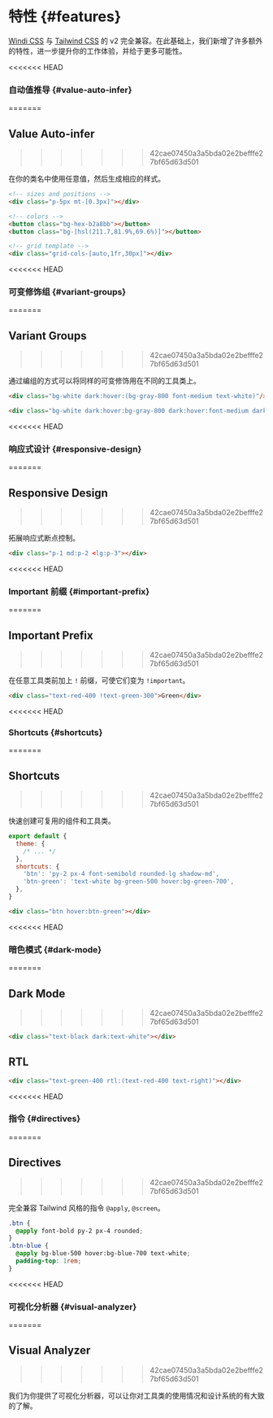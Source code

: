 [windi css]: https://github.com/windicss/windicss
[tailwind css]: https://tailwindcss.com/docs
[svelte]: /guide/svelte.html#additional-features-in-svelte-⚡%EF%B8%8F

# 特性 {#features}

[Windi CSS] 与 [Tailwind CSS] 的 v2 完全兼容。在此基础上，我们新增了许多额外的特性，进一步提升你的工作体验，并给于更多可能性。

<<<<<<< HEAD
### 自动值推导 {#value-auto-infer}
=======
## Value Auto-infer
>>>>>>> 42cae07450a3a5bda02e2befffe27bf65d63d501

在你的类名中使用任意值，然后生成相应的样式。

```html
<!-- sizes and positions -->
<div class="p-5px mt-[0.3px]"></div>

<!-- colors -->
<button class="bg-hex-b2a8bb"></button>
<button class="bg-[hsl(211.7,81.9%,69.6%)]"></button>

<!-- grid template -->
<div class="grid-cols-[auto,1fr,30px]"></div>
```

<LearnMore to="/features/value-auto-infer" />

<<<<<<< HEAD
### 可变修饰组 {#variant-groups}
=======
## Variant Groups
>>>>>>> 42cae07450a3a5bda02e2befffe27bf65d63d501

通过编组的方式可以将同样的可变修饰用在不同的工具类上。

```html
<div class="bg-white dark:hover:(bg-gray-800 font-medium text-white)"/>
```

```html
<div class="bg-white dark:hover:bg-gray-800 dark:hover:font-medium dark:hover:text-white"/>
```

<LearnMore to="/features/variant-groups" />

<<<<<<< HEAD
### 响应式设计 {#responsive-design}
=======
## Responsive Design
>>>>>>> 42cae07450a3a5bda02e2befffe27bf65d63d501

拓展响应式断点控制。

```html
<div class="p-1 md:p-2 <lg:p-3"></div>
```

<LearnMore to="/features/responsive-design" />

<<<<<<< HEAD
### Important 前缀 {#important-prefix}
=======
## Important Prefix
>>>>>>> 42cae07450a3a5bda02e2befffe27bf65d63d501

在任意工具类前加上 `!` 前缀，可使它们变为 `!important`。

```html
<div class="text-red-400 !text-green-300">Green</div>
```

<LearnMore to="/features/important-prefix" />

<<<<<<< HEAD
### Shortcuts {#shortcuts}
=======
## Shortcuts
>>>>>>> 42cae07450a3a5bda02e2befffe27bf65d63d501

快速创建可复用的组件和工具类。

```js windi.config.js
export default {
  theme: {
    /* ... */
  },
  shortcuts: {
    'btn': 'py-2 px-4 font-semibold rounded-lg shadow-md',
    'btn-green': 'text-white bg-green-500 hover:bg-green-700',
  },
}
```

```html
<div class="btn hover:btn-green"></div>
```

<LearnMore to="/features/shortcuts" />

<<<<<<< HEAD
### 暗色模式 {#dark-mode}
=======
## Dark Mode
>>>>>>> 42cae07450a3a5bda02e2befffe27bf65d63d501

```html
<div class="text-black dark:text-white"></div>
```

<LearnMore to="/features/dark-mode" />

## RTL

```html
<div class="text-green-400 rtl:(text-red-400 text-right)"></div>
```

<LearnMore to="/features/rtl" />

<<<<<<< HEAD
### 指令 {#directives}
=======
## Directives
>>>>>>> 42cae07450a3a5bda02e2befffe27bf65d63d501

完全兼容 Tailwind 风格的指令 `@apply`, `@screen`。

```css
.btn {
  @apply font-bold py-2 px-4 rounded;
}
.btn-blue {
  @apply bg-blue-500 hover:bg-blue-700 text-white;
  padding-top: 1rem;
}
```

<LearnMore to="/features/directives" />

<<<<<<< HEAD
### 可视化分析器 {#visual-analyzer}
=======
## Visual Analyzer
>>>>>>> 42cae07450a3a5bda02e2befffe27bf65d63d501

我们为你提供了可视化分析器，可以让你对工具类的使用情况和设计系统的有大致的了解。

<LearnMore to="/features/analyzer" />
